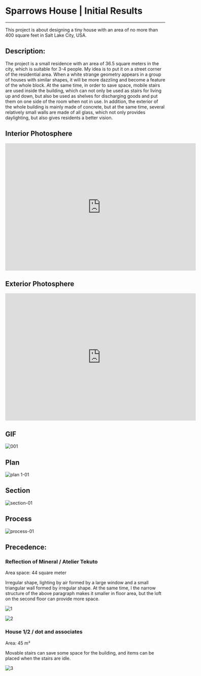 # Sparrows House | Initial Results

---
This project is about designing a tiny house with an area of no more than 400 square feet in Salt Lake City, USA.

## Description:
The project is a small residence with an area of 36.5 square meters in the city, which is suitable for 3-4 people. My idea is to put it on a street corner of the residential area. When a white strange geometry appears in a group of houses with similar shapes, it will be more dazzling and become a feature of the whole block. At the same time, in order to save space, mobile stairs are used inside the building, which can not only be used as stairs for living up and down, but also be used as shelves for discharging goods and put them on one side of the room when not in use. In addition, the exterior of the whole building is mainly made of concrete, but at the same time, several relatively small walls are made of all glass, which not only provides daylighting, but also gives residents a better vision.

## Interior Photosphere
<iframe width="600" height="400" allowfullscreen style="border-style:none;" src="https://cdn.pannellum.org/2.5/pannellum.htm#panorama=https%3A//i.loli.net/2021/10/01/mt7PnzGhMeJw83f.jpg&title=Interior%20Photosphere&author=vickey&autoLoad=true"></iframe>

## Exterior Photosphere
<iframe width="600" height="400" allowfullscreen style="border-style:none;" src="https://cdn.pannellum.org/2.5/pannellum.htm#panorama=https%3A//i.loli.net/2021/10/01/h8J9HCzAlPmxVqL.jpg&title=Exterior%20Photosphere&author=vickey&autoLoad=true"></iframe>

## GIF
![001](https://user-images.githubusercontent.com/90524185/135558284-bef2ce39-1821-4535-baae-1b02ccf6a23d.gif)

## Plan
![plan 1-01](https://user-images.githubusercontent.com/90524185/135558152-ae442bc7-bd08-49cc-a55b-49748b2efbdf.png)

## Section
![section-01](https://user-images.githubusercontent.com/90524185/135558223-8afe3465-4733-4fd7-84ea-80a597b9b67a.png)

## Process
![process-01](https://user-images.githubusercontent.com/90524185/135558530-450b8581-31ec-47e4-a6f9-031ce8f15532.png)

## Precedence:

### Reflection of Mineral / Atelier Tekuto

Area space: 44 square meter

Irregular shape, lighting by air formed by a large window and a small triangular wall formed by irregular shape. At the same time, l the narrow structure of the above paragraph makes it smaller in floor area, but the loft on the second floor can provide more space.

![1](https://images.adsttc.com/media/images/5014/ad7b/28ba/0d39/5000/0cba/medium_jpg/stringio.jpg?1414214600)

![2](https://images.adsttc.com/media/images/5014/adaf/28ba/0d39/5000/0cc1/medium_jpg/stringio.jpg?1414214624)

### House 1/2 / dot and associates

Area: 45 m²

Movable stairs can save some space for the building, and items can be placed when the stairs are idle.

![3](https://images.adsttc.com/media/images/6112/7c0a/9429/e101/66b2/f2b3/medium_jpg/indoor-8.jpg?1628601458)

